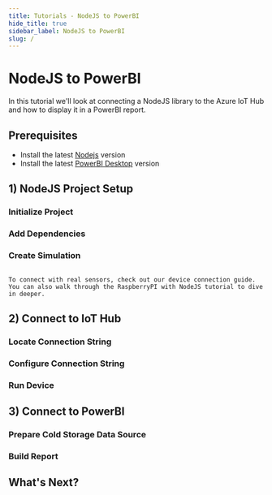 ```yaml
---
title: Tutorials - NodeJS to PowerBI
hide_title: true
sidebar_label: NodeJS to PowerBI
slug: /
---
```


# NodeJS to PowerBI

In this tutorial we'll look at connecting a NodeJS library to the Azure IoT Hub and how to display it in a PowerBI report.

## Prerequisites

- Install the latest [Nodejs](https://nodejs.org/en/download/) version
- Install the latest [PowerBI Desktop](https://powerbi.microsoft.com/en-us/downloads/) version

## 1) NodeJS Project Setup

### Initialize Project

### Add Dependencies

### Create Simulation

```note

To connect with real sensors, check out our device connection guide. You can also walk through the RaspberryPI with NodeJS tutorial to dive in deeper. 

```

## 2) Connect to IoT Hub

### Locate Connection String

### Configure Connection String

### Run Device

## 3) Connect to PowerBI

### Prepare Cold Storage Data Source

### Build Report

## What's Next?
